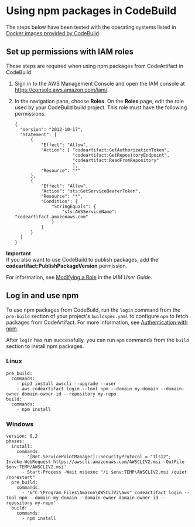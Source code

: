 # Using npm packages in CodeBuild<a name="using-npm-packages-in-codebuild"></a>

The steps below have been tested with the operating systems listed in [Docker images provided by CodeBuild](https://docs.aws.amazon.com/codebuild/latest/userguide/build-env-ref-available.html)\.

## Set up permissions with IAM roles<a name="npm-packages-in-codebuild-iam"></a>

These steps are required when using npm packages from CodeArtifact in CodeBuild\.

1. Sign in to the AWS Management Console and open the IAM console at [https://console\.aws\.amazon\.com/iam/](https://console.aws.amazon.com/iam/)\.

1. In the navigation pane, choose **Roles**\. On the **Roles** page, edit the role used by your CodeBuild build project\. This role must have the following permissions\.

   ```
   {
     "Version": "2012-10-17",
     "Statement": [
         {
             "Effect": "Allow",
             "Action": [ "codeartifact:GetAuthorizationToken",
                         "codeartifact:GetRepositoryEndpoint",
                         "codeartifact:ReadFromRepository"
                         ],
             "Resource": "*"
         },
         {       
             "Effect": "Allow",
             "Action": "sts:GetServiceBearerToken",
             "Resource": "*",
             "Condition": {
                 "StringEquals": {
                     "sts:AWSServiceName": "codeartifact.amazonaws.com"
                 }
             }
         }
     ]
   }
   ```
**Important**  
 If you also want to use CodeBuild to publish packages, add the **codeartifact:PublishPackageVersion** permission\. 

   For information, see [Modifying a Role](https://docs.aws.amazon.com/IAM/latest/UserGuide/id_roles_manage_modify.html) in the *IAM User Guide*\.

## Log in and use npm<a name="npm-packages-in-codebuild-login"></a>

To use npm packages from CodeBuild, run the `login` command from the `pre-build` section of your project's `buildspec.yaml` to configure `npm` to fetch packages from CodeArtifact\. For more information, see [Authentication with npm](npm-auth.md)\.

After `login` has run successfully, you can run `npm` commands from the `build` section to install npm packages\.

### Linux<a name="npm-packages-in-codebuild-login-linux"></a>

```
pre_build:
  commands:
    - pip3 install awscli --upgrade --user
    - aws codeartifact login --tool npm --domain my-domain --domain-owner domain-owner-id --repository my-repo
build:
  commands:
    - npm install
```

### Windows<a name="npm-packages-in-codebuild-login-windows"></a>

```
version: 0.2
phases:
  install:
    commands:
      - '[Net.ServicePointManager]::SecurityProtocol = "Tls12"; Invoke-WebRequest https://awscli.amazonaws.com/AWSCLIV2.msi -OutFile $env:TEMP/AWSCLIV2.msi'
      - Start-Process -Wait msiexec "/i $env:TEMP\AWSCLIV2.msi /quiet /norestart"
  pre_build:
    commands:
      - '&"C:\Program Files\Amazon\AWSCLIV2\aws" codeartifact login --tool npm --domain my-domain --domain-owner domain-owner-id --repository my-repo'
  build:
    commands:
      - npm install
```
